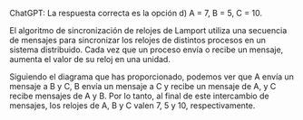ChatGPT:
La respuesta correcta es la opción d) A = 7, B = 5, C = 10.

El algoritmo de sincronización de relojes de Lamport utiliza una secuencia de mensajes para sincronizar los relojes de distintos procesos en un sistema distribuido. Cada vez que un proceso envía o recibe un mensaje, aumenta el valor de su reloj en una unidad.

Siguiendo el diagrama que has proporcionado, podemos ver que A envía un mensaje a B y C, B envía un mensaje a C y recibe un mensaje de A, y C recibe mensajes de A y B. Por lo tanto, al final de este intercambio de mensajes, los relojes de A, B y C valen 7, 5 y 10, respectivamente.
